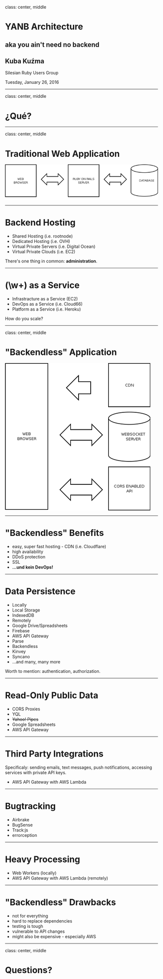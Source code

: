 class: center, middle

# YANB Architecture
## aka you ain't need no backend
## Kuba Kuźma

Silesian Ruby Users Group

Tuesday, January 26, 2016

---

class: center, middle

# ¿Qué?

---

class: center, middle

# Traditional Web Application

![RoR Diagram](images/ror.png)

---

# Backend Hosting

* Shared Hosting (i.e. rootnode)
* Dedicated Hosting (i.e. OVH)
* Virtual Private Servers (i.e. Digital Ocean)
* Virtual Private Clouds (i.e. EC2)

There's one thing in common: **administration**.

---

# (\w+) as a Service

* Infrastracture as a Service (EC2)
* DevOps as a Service (i.e. Cloud66)
* Platform as a Service (i.e. Heroku)

How do you scale?

---

class: center, middle

# "Backendless" Application
![Serverless Diagram](images/backendless.png)

---

# "Backendless" Benefits

* easy, super fast hosting - CDN (i.e. Cloudflare)
* high availability
* DDoS protection
* SSL
* **…und kein DevOps!**

---

# Data Persistence

* Locally
 * Local Storage
 * IndexedDB
* Remotely
 * Google Drive/Spreadsheets
 * Firebase
 * AWS API Gateway
 * Parse
 * Backendless
 * Kinvey
 * Syncano
 * …and many, many more

Worth to mention: authentication, authorization.

---

# Read-Only Public Data

* CORS Proxies
* YQL
* <s>Yahoo! Pipes</s>
* Google Spreadsheets
* AWS API Gateway

---

# Third Party Integrations

Specificaly: sending emails, text messages, push notifications,
accessing services with private API keys.

* AWS API Gateway with AWS Lambda

---

# Bugtracking

* Airbrake
* BugSense
* Track:js
* errorception

---

# Heavy Processing

* Web Workers (locally)
* AWS API Gateway with AWS Lambda (remotely)

---

# "Backendless" Drawbacks

* not for everything
* hard to replace dependencies
* testing is tough
* vulnerable to API changes
* might also be expensive - especially AWS

---

class: center, middle

# Questions?
